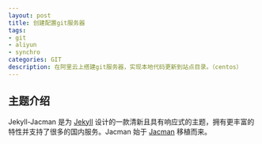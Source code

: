 ```yaml
---
layout: post
title: 创建配置git服务器
tags:
- git
- aliyun
- synchro
categories: GIT
description: 在阿里云上搭建git服务器，实现本地代码更新到站点目录。（centos）
---
```

## 主题介绍
Jekyll-Jacman 是为 [Jekyll](http://jekyllrb.com) 设计的一款清新且具有响应式的主题，拥有更丰富的特性并支持了很多的国内服务。Jacman 始于 [Jacman](https://github.com/wuchong/jacman) 移植而来。

<!-- more -->



